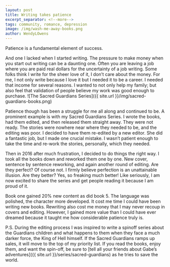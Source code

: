 ```yaml
---
layout: post
title: Writing takes patience
excerpt_separator: <!--more-->
tags: community, romance, depression
image: /img/wash-me-away-books.png
author: WendyLOwens
---
```

Patience is a fundamental element of success.

And one I lacked when I started writing. The pressure to make money when you start out writing can be a daunting one. Often you are leaving a job where you are paid real dollars for the uncertainty of a job writing. Some folks think I write for the sheer love of it, I don’t care about the money. For me, I not only write because I love it but I needed it to be a career. I needed that income for several reasons. I wanted to not only help my family; but also feel that validation of people believe my work was good enough to purchase.
![The Sacred Guardians Series]({{ site.url }}/img/sacred-guardians-books.png)
<!--more-->

Patience though has been a struggle for me all along and continued to be. A prominent example is with my Sacred Guardians Series. I wrote the books, had them edited, and then released them straight away. They were not ready. The stories were nowhere near where they needed to be, and the editing was poor. I decided to have them re-edited by a new editor. She did a fantastic job, but I made one crucial mistake. I wasn’t patient enough to take the time and re-work the stories, personally, which they needed.

Then in 2016 after much frustration, I decided to do things the right way. I took all the books down and reworked them one by one. New cover, sentence by sentence reworking, and again another round of editing. Are they perfect? Of course not. I firmly believe perfection is an unattainable illusion. Are they better? Yes, so freaking much better! Like seriously, I am now excited to share the series and get people reading it because I am proud of it.

Book one gained 20% new content as did book 5. The language was polished, the character more developed. It cost me time I could have been writing new books. Rewriting also cost me money that I may never recoup in covers and editing. However, I gained more value than I could have ever dreamed because it taught me how considerable patience truly is.

P.S. During the editing process I was inspired to write a spinoff series about the Guardians children and what happens to them when they face a much darker force, the King of Hell himself. If the Sacred Guardians ramps up sales, it will move to the top of my priority list. If you read the books, enjoy them, and want the spin-off, be sure to [tell all your friends about Gabe’s adventures]({{ site.url }}/series/sacred-guardians) as he tries to save the world.
